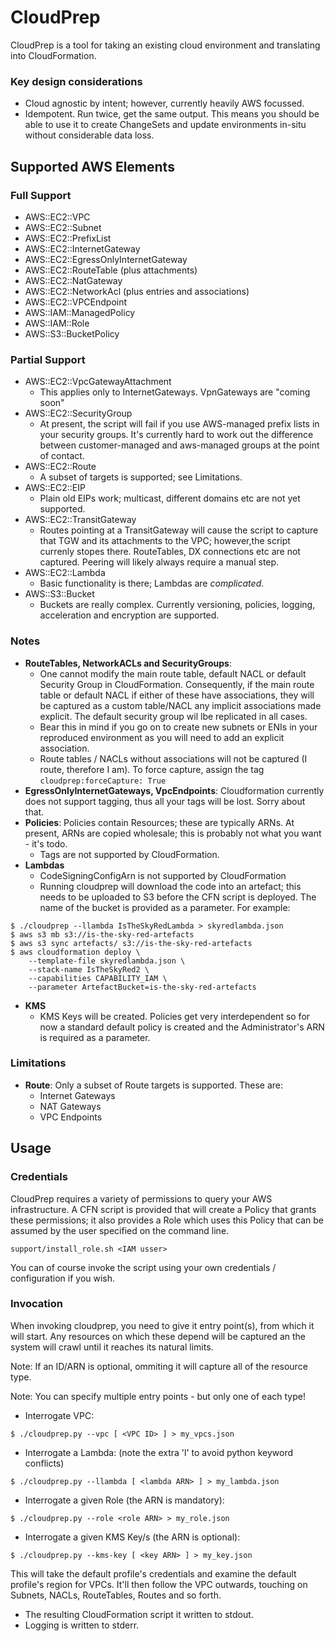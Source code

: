# CloudPrep

CloudPrep is a tool for taking an existing cloud environment and translating into CloudFormation.

### Key design considerations
* Cloud agnostic by intent; however, currently heavily AWS focussed.
* Idempotent.  Run twice, get the same output.  This means you should be able to use it to create ChangeSets and update
  environments in-situ without considerable data loss.

## Supported AWS Elements
 
### Full Support
* AWS::EC2::VPC
* AWS::EC2::Subnet
* AWS::EC2::PrefixList
* AWS::EC2::InternetGateway
* AWS::EC2::EgressOnlyInternetGateway
* AWS::EC2::RouteTable (plus attachments)
* AWS::EC2::NatGateway
* AWS::EC2::NetworkAcl (plus entries and associations)
* AWS::EC2::VPCEndpoint
* AWS::IAM::ManagedPolicy
* AWS::IAM::Role
* AWS::S3::BucketPolicy


### Partial Support
* AWS::EC2::VpcGatewayAttachment
  * This applies only to InternetGateways.  VpnGateways are "coming soon"
* AWS::EC2::SecurityGroup
  * At present, the script will fail if you use AWS-managed prefix lists in your security groups.  It's currently hard
    to work out the difference between customer-managed and aws-managed groups at the point of contact.
* AWS::EC2::Route
  * A subset of targets is supported; see Limitations.
* AWS::EC2::EIP
  * Plain old EIPs work; multicast, different domains etc are not yet supported.
* AWS::EC2::TransitGateway
  * Routes pointing at a TransitGateway will cause the script to capture that TGW and its attachments to the VPC;
    however,the script currenly stopes there. RouteTables, DX connections etc are not captured.  Peering will likely
    always require a manual step.
* AWS::EC2::Lambda
  * Basic functionality is there; Lambdas are *complicated*. 
* AWS::S3::Bucket
  * Buckets are really complex. Currently versioning, policies, logging, acceleration and encryption are supported.

### Notes
* **RouteTables, NetworkACLs and SecurityGroups**: 
  * One cannot modify the main route table, default NACL or default Security Group in CloudFormation.  Consequently, 
    if the main route table or default NACL if either of these have associations, they will be captured as a custom 
    table/NACL any implicit associations made explicit.  The default security group wil lbe replicated in all cases. 
  * Bear this in mind if you go on to create new subnets or ENIs in your reproduced environment as you will need to 
    add an explicit association.
  * Route tables / NACLs without associations will not be captured (I route, therefore I am).  To force capture, assign
    the tag `cloudprep:forceCapture: True`
* **EgressOnlyInternetGateways, VpcEndpoints**: Cloudformation currently does not support tagging, thus all your tags
  will be lost.  Sorry about that.
* **Policies**: Policies contain Resources; these are typically ARNs.  At present, ARNs are copied wholesale; this is
  probably not what you want - it's todo.
  * Tags are not supported by CloudFormation.
* **Lambdas**
  * CodeSigningConfigArn is not supported by CloudFormation
  * Running cloudprep will download the code into an artefact; this needs to be uploaded
    to S3 before the CFN script is deployed.  The name of the bucket is provided as a parameter.  For example:
    
```commandline
$ ./cloudprep --llambda IsTheSkyRedLambda > skyredlambda.json
$ aws s3 mb s3://is-the-sky-red-artefacts
$ aws s3 sync artefacts/ s3://is-the-sky-red-artefacts
$ aws cloudformation deploy \
    --template-file skyredlambda.json \
    --stack-name IsTheSkyRed2 \
    --capabilities CAPABILITY_IAM \
    --parameter ArtefactBucket=is-the-sky-red-artefacts
```

* **KMS**
  * KMS Keys will be created.  Policies get very interdependent so for now a standard default policy is created and the
    Administrator's ARN is required as a parameter.
    
### Limitations

* **Route**: Only a subset of Route targets is supported.  These are:
  * Internet Gateways
  * NAT Gateways
  * VPC Endpoints


## Usage

### Credentials

CloudPrep requires a variety of permissions to query your AWS infrastructure.  A CFN script is provided that will 
create a Policy that grants these permissions; it also provides a Role which uses this Policy that can be assumed by
the user specified on the command line.

```commandline
support/install_role.sh <IAM usser>
```

You can of course invoke the script using your own credentials / configuration if you wish.

### Invocation

When invoking cloudprep, you need to give it entry point(s), from which it will start.  Any resources on which these 
depend will be captured an the system will crawl until it reaches its natural limits.

Note: If an ID/ARN is optional, ommiting it will capture all of the resource type.

Note: You can specify multiple entry points - but only one of each type!

* Interrogate VPC:

```commandline
$ ./cloudprep.py --vpc [ <VPC ID> ] > my_vpcs.json
```

* Interrogate a Lambda: 
  (note the extra 'l' to avoid python keyword conflicts)
  
```commandline
$ ./cloudprep.py --llambda [ <lambda ARN> ] > my_lambda.json
```

* Interrogate a given Role (the ARN is mandatory):

```commandline
$ ./cloudprep.py --role <role ARN> > my_role.json
```

* Interrogate a given KMS Key/s (the ARN is optional):

```commandline
$ ./cloudprep.py --kms-key [ <key ARN> ] > my_key.json
```

This will take the default profile's credentials and examine the default profile's region for VPCs.  It'll then follow
the VPC outwards, touching on Subnets, NACLs, RouteTables, Routes and so forth.

* The resulting CloudFormation script it written to stdout.  
* Logging is written to stderr.
